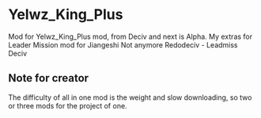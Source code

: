 # Yelwz_King_Plus
Mod for Yelwz_King_Plus mod, from Deciv and next is Alpha.
My extras for Leader Mission mod for Jiangeshi
Not anymore Redodeciv - Leadmiss Deciv
## Note for creator
The difficulty of all in one mod is the weight and slow downloading, so two or three mods for the project of one.
